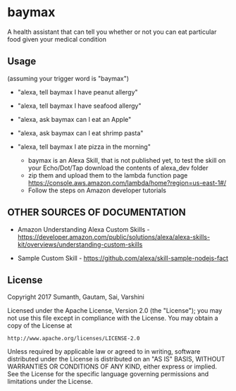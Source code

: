 # baymax
A health assistant that can tell you whether or not you can eat particular food given your medical condition

## Usage
(assuming your trigger word is "baymax")

- "alexa, tell baymax I have peanut allergy"
- "alexa, tell baymax I have seafood allergy"
- "alexa, ask baymax can I eat an Apple"
- "alexa, ask baymax can I eat shrimp pasta"
- "alexa, tell baymax I ate pizza in the morning"

  * baymax is an Alexa Skill, that is not published yet, to test the skill on your Echo/Dot/Tap download the contents of alexa_dev folder 
  * zip them and upload them to the lambda function page https://console.aws.amazon.com/lambda/home?region=us-east-1#/
  * Follow the steps on Amazon developer tutorials

## OTHER SOURCES OF DOCUMENTATION
  * Amazon Understanding Alexa Custom Skills -https://developer.amazon.com/public/solutions/alexa/alexa-skills-kit/overviews/understanding-custom-skills
  
  * Sample Custom Skill - https://github.com/alexa/skill-sample-nodejs-fact
  
## License 
Copyright 2017 Sumanth, Gautam, Sai, Varshini

Licensed under the Apache License, Version 2.0 (the "License");
you may not use this file except in compliance with the License.
You may obtain a copy of the License at

    http://www.apache.org/licenses/LICENSE-2.0

Unless required by applicable law or agreed to in writing, software
distributed under the License is distributed on an "AS IS" BASIS,
WITHOUT WARRANTIES OR CONDITIONS OF ANY KIND, either express or implied.
See the License for the specific language governing permissions and
limitations under the License.
